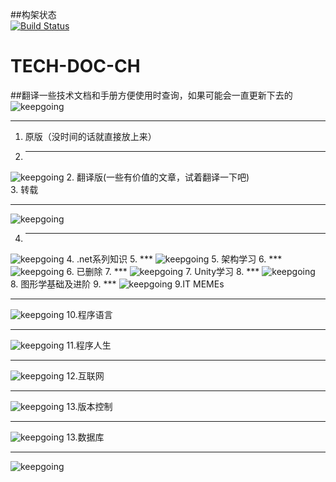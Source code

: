 ##构架状态  
[![Build Status](https://travis-ci.org/megatontech/TECH-DOC-CH.svg?branch=master)](https://travis-ci.org/megatontech/TECH-DOC-CH)
# TECH-DOC-CH  
##翻译一些技术文档和手册方便使用时查询，如果可能会一直更新下去的  
![keepgoing](https://github.com/megatontech/TECH-DOC-CH/blob/master/%E5%9B%BE%E7%89%87/trying.png)
***
1. 原版（没时间的话就直接放上来）  
2. ***  
![keepgoing](https://github.com/megatontech/TECH-DOC-CH/blob/master/ITMEME/1461274284091.gif)
2. 翻译版(一些有价值的文章，试着翻译一下吧)  
3. 转载 
 ***  
![keepgoing](https://github.com/megatontech/TECH-DOC-CH/blob/master/%E5%9B%BE%E7%89%87/12612881707186780.jpg)

4. ***  
![keepgoing](https://github.com/megatontech/TECH-DOC-CH/blob/master/ITMEME/1460401578164.jpg)
4. .net系列知识
5. ***
![keepgoing](https://github.com/megatontech/TECH-DOC-CH/blob/master/ITMEME/1436920493099.png)
5. 架构学习
6. ***
![keepgoing](https://github.com/megatontech/TECH-DOC-CH/blob/master/%E5%9B%BE%E7%89%87/20151116223235.jpg)
6. 已删除
7. ***
![keepgoing](https://github.com/megatontech/TECH-DOC-CH/blob/master/%E5%9B%BE%E7%89%87/lvba.png)
7. Unity学习
8. ***
![keepgoing](https://github.com/megatontech/TECH-DOC-CH/blob/master/%E5%9B%BE%E7%89%87/1426086416097.gif)
8. 图形学基础及进阶
9. ***
 ![keepgoing](https://github.com/megatontech/TECH-DOC-CH/blob/master/%E5%9B%BE%E7%89%87/1452592647628.gif)
9.IT MEMEs
***
 ![keepgoing](https://github.com/megatontech/TECH-DOC-CH/blob/master/ITMEME/1461817206155.jpg)
10.程序语言
***
 ![keepgoing](https://github.com/megatontech/TECH-DOC-CH/blob/master/%E5%9B%BE%E7%89%87/7d6fa52d-4b2f-4332-b8b3-abb218a1580a.png)
11.程序人生
***
 ![keepgoing](https://github.com/megatontech/TECH-DOC-CH/blob/master/%E5%9B%BE%E7%89%87/Logo.gif)
12.互联网
***
 ![keepgoing](https://github.com/megatontech/TECH-DOC-CH/blob/master/%E5%9B%BE%E7%89%87/1450913793634.jpg)
13.版本控制
***
 ![keepgoing](https://github.com/megatontech/TECH-DOC-CH/blob/master/%E5%9B%BE%E7%89%87/1426086416097.gif)
13.数据库
***
 ![keepgoing](https://github.com/megatontech/TECH-DOC-CH/blob/master/%E5%9B%BE%E7%89%87/howtolearnmysql.jpg)
